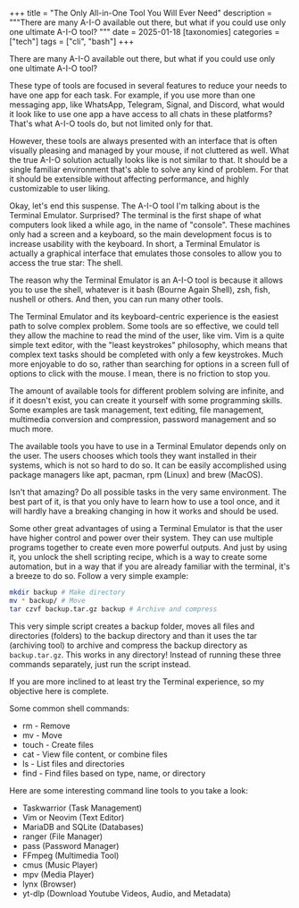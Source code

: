 +++
title = "The Only All-in-One Tool You Will Ever Need"
description = """There are many A-I-O available out there, but what if you could use only one ultimate A-I-O tool?
"""
date = 2025-01-18
[taxonomies]
categories = ["tech"]
tags = ["cli", "bash"]
+++

There are many A-I-O available out there, but what if you could use only one ultimate A-I-O tool?

<!-- more -->

These type of tools are focused in several features to reduce your needs to have one app for each task. For example, if you use more than one messaging app, like WhatsApp, Telegram, Signal, and Discord, what would it look like to use one app a have access to all chats in these platforms? That's what A-I-O tools do, but not limited only for that.

However, these tools are always presented with an interface that is often visually pleasing and managed by your mouse, if not cluttered as well. What the true A-I-O solution actually looks like is not similar to that. It should be a single familiar environment that's able to solve any kind of problem. For that it should be extensible without affecting performance, and highly customizable to user liking.

Okay, let's end this suspense. The A-I-O tool I'm talking about is the Terminal Emulator. Surprised? The terminal is the first shape of what computers look liked a while ago, in the name of "console". These machines only had a screen and a keyboard, so the main development focus is to increase usability with the keyboard. In short, a Terminal Emulator is actually a graphical interface that emulates those consoles to allow you to access the true star: The shell.

The reason why the Terminal Emulator is an A-I-O tool is because it allows you to use the shell, whatever is it bash (Bourne Again Shell), zsh, fish, nushell or others. And then, you can run many other tools.

The Terminal Emulator and its keyboard-centric experience is the easiest path to solve complex problem. Some tools are so effective, we could tell they allow the machine to read the mind of the user, like vim. Vim is a quite simple text editor, with the "least keystrokes" philosophy, which means that complex text tasks should be completed with only a few keystrokes. Much more enjoyable to do so, rather than searching for options in a screen full of options to click with the mouse. I mean, there is no friction to stop you.

The amount of available tools for different problem solving are infinite, and if it doesn't exist, you can create it yourself with some programming skills. Some examples are task management, text editing, file management, multimedia conversion and compression, password management and so much more.

The available tools you have to use in a Terminal Emulator depends only on the user. The users chooses which tools they want installed in their systems, which is not so hard to do so. It can be easily accomplished using package managers like apt, pacman, rpm (Linux) and brew (MacOS).

Isn't that amazing? Do all possible tasks in the very same environment. The best part of it, is that you only have to learn how to use a tool once, and it will hardly have a breaking changing in how it works and should be used.

Some other great advantages of using a Terminal Emulator is that the user have higher control and power over their system. They can use multiple programs together to create even more powerful outputs. And just by using it, you unlock the shell scripting recipe, which is a way to create some automation, but in a way that if you are already familiar with the terminal, it's a breeze to do so. Follow a very simple example:

```bash
mkdir backup # Make directory
mv * backup/ # Move
tar czvf backup.tar.gz backup # Archive and compress
```

This very simple script creates a backup folder, moves all files and directories (folders) to the backup directory and than it uses the tar (archiving tool) to archive and compress the backup directory as `backup.tar.gz`. This works in any directory! Instead of running these three commands separately, just run the script instead.

If you are more inclined to at least try the Terminal experience, so my objective here is complete.

Some common shell commands:

- rm - Remove
- mv - Move
- touch - Create files
- cat - View file content, or combine files
- ls - List files and directories
- find - Find files based on type, name, or directory

Here are some interesting command line tools to you take a look:

- Taskwarrior (Task Management)
- Vim or Neovim (Text Editor)
- MariaDB and SQLite (Databases)
- ranger (File Manager)
- pass (Password Manager)
- FFmpeg (Multimedia Tool)
- cmus (Music Player)
- mpv (Media Player)
- lynx (Browser)
- yt-dlp (Download Youtube Videos, Audio, and Metadata)
